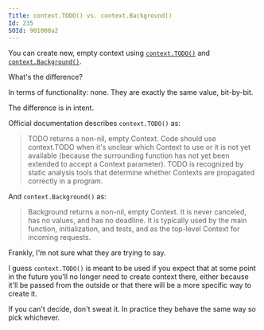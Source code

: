 ```yaml
---
Title: context.TODO() vs. context.Background()
Id: 235
SOId: 901000a2
---
```


You can create new, empty context using [`context.TODO()`](https://golang.org/pkg/context/#TODO) and [`context.Background()`](https://golang.org/pkg/context/#Background).

What's the difference?

In terms of functionality: none. They are exactly the same value, bit-by-bit.

The difference is in intent.

Official documentation describes `context.TODO()` as:

> TODO returns a non-nil, empty Context. Code should use context.TODO when it's unclear which Context to use or it is not yet available (because the surrounding function has not yet been extended to accept a Context parameter). TODO is recognized by static analysis tools that determine whether Contexts are propagated correctly in a program.

And `context.Background()` as:

> Background returns a non-nil, empty Context. It is never canceled, has no values, and has no deadline. It is typically used by the main function, initialization, and tests, and as the top-level Context for incoming requests.

Frankly, I'm not sure what they are trying to say.

I guess `context.TODO()` is meant to be used if you expect that at some point in the future you'll no longer need to create context there, either because it'll be passed from the outside or that there will be a more specific way to create it.

If you can't decide, don't sweat it. In practice they behave the same way so pick whichever.
